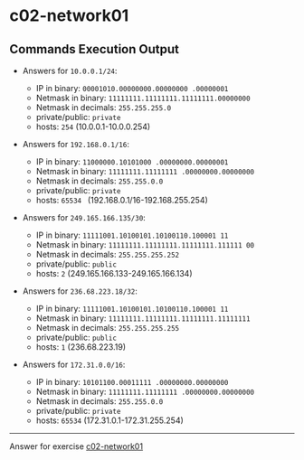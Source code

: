 # c02-network01

## Commands Execution Output

- Answers for `10.0.0.1/24`:

  - IP in binary: `00001010.00000000.00000000 .00000001`
  - Netmask in binary: `11111111.11111111.11111111.00000000` 
  - Netmask in decimals: `255.255.255.0`
  - private/public: `private`
  - hosts: `254` (10.0.0.1-10.0.0.254)

- Answers for `192.168.0.1/16`:

  - IP in binary: `11000000.10101000 .00000000.00000001`
  - Netmask in binary: `11111111.11111111 .00000000.00000000` 
  - Netmask in decimals: `255.255.0.0`
  - private/public: `private`
  - hosts: `65534 ` (192.168.0.1/16-192.168.255.254)

- Answers for `249.165.166.135/30`:

  - IP in binary: `11111001.10100101.10100110.100001 11`
  - Netmask in binary: `11111111.11111111.11111111.111111 00` 
  - Netmask in decimals: `255.255.255.252`
  - private/public: `public`
  - hosts: `2` (249.165.166.133-249.165.166.134)

- Answers for `236.68.223.18/32`:

  - IP in binary: `11111001.10100101.10100110.100001 11`
  - Netmask in binary: `11111111.11111111.11111111.11111111` 
  - Netmask in decimals: `255.255.255.255`
  - private/public: `public`
  - hosts: `1` (236.68.223.19)

- Answers for `172.31.0.0/16`:

  - IP in binary: `10101100.00011111 .00000000.00000000`
  - Netmask in binary: `11111111.11111111 .00000000.00000000` 
  - Netmask in decimals: `255.255.0.0`
  - private/public: `private`
  - hosts: `65534` (172.31.0.1-172.31.255.254)
  

<!-- Don't change anything below this point-->
***
Answer for exercise [c02-network01](https://github.com/devopsacademyau/academy/blob/893381c6f0b69434d9e8597d3d4b1c17f9bc1371/classes/02class/exercises/c02-network01/README.md)